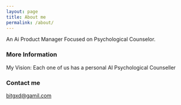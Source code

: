 ```yaml
---
layout: page
title: About me
permalink: /about/
---
```

An Ai Product Manager Focused on Psychological Counselor.


### More Information

My Vision: Each one of us has a personal AI Psychological Counseller 

### Contact me

[bitgxd@gamil.com](mailto:email@domain.com)
